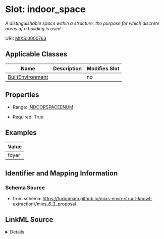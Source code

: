 # Slot: indoor_space


_A distinguishable space within a structure, the purpose for which discrete areas of a building is used_



URI: [MIXS:0000763](https://w3id.org/mixs/0000763)



<!-- no inheritance hierarchy -->




## Applicable Classes

| Name | Description | Modifies Slot |
| --- | --- | --- |
[BuiltEnvironment](BuiltEnvironment.md) |  |  no  |







## Properties

* Range: [INDOORSPACEENUM](INDOORSPACEENUM.md)

* Required: True






## Examples

| Value |
| --- |
| foyer |

## Identifier and Mapping Information







### Schema Source


* from schema: https://turbomam.github.io/mixs-envo-struct-knowl-extraction//mixs_6_2_proposal




## LinkML Source

<details>
```yaml
name: indoor_space
description: A distinguishable space within a structure, the purpose for which discrete
  areas of a building is used
title: indoor space
notes:
- indoor
examples:
- value: foyer
from_schema: https://turbomam.github.io/mixs-envo-struct-knowl-extraction//mixs_6_2_proposal
rank: 1000
slot_uri: MIXS:0000763
multivalued: false
alias: indoor_space
domain_of:
- BuiltEnvironment
range: INDOOR_SPACE_ENUM
required: true

```
</details>